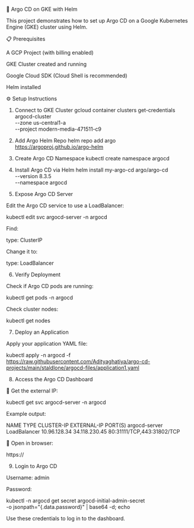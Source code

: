 🚀 Argo CD on GKE with Helm

This project demonstrates how to set up Argo CD on a Google Kubernetes Engine (GKE) cluster using Helm.

📋 Prerequisites

A GCP Project (with billing enabled)

GKE Cluster created and running

Google Cloud SDK
 (Cloud Shell is recommended)

Helm
 installed

⚙️ Setup Instructions
1. Connect to GKE Cluster
gcloud container clusters get-credentials argocd-cluster \
  --zone us-central1-a \
  --project modern-media-471511-c9

2. Add Argo Helm Repo
helm repo add argo https://argoproj.github.io/argo-helm

3. Create Argo CD Namespace
kubectl create namespace argocd

4. Install Argo CD via Helm
helm install my-argo-cd argo/argo-cd \
  --version 8.3.5 \
  --namespace argocd

5. Expose Argo CD Server

Edit the Argo CD service to use a LoadBalancer:

kubectl edit svc argocd-server -n argocd


Find:

type: ClusterIP


Change it to:

type: LoadBalancer

6. Verify Deployment

Check if Argo CD pods are running:

kubectl get pods -n argocd


Check cluster nodes:

kubectl get nodes

7. Deploy an Application

Apply your application YAML file:

kubectl apply -n argocd -f https://raw.githubusercontent.com/Adityaghatiya/argo-cd-projects/main/staldlone/argocd-files/application1.yaml

8. Access the Argo CD Dashboard

🔹 Get the external IP:

kubectl get svc argocd-server -n argocd


Example output:

NAME            TYPE           CLUSTER-IP     EXTERNAL-IP     PORT(S)
argocd-server   LoadBalancer   10.96.128.34   34.118.230.45   80:31111/TCP,443:31802/TCP


🔹 Open in browser:

https://<EXTERNAL-IP>

9. Login to Argo CD

Username: admin

Password:

kubectl -n argocd get secret argocd-initial-admin-secret \
  -o jsonpath="{.data.password}" | base64 -d; echo


Use these credentials to log in to the dashboard.
